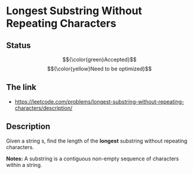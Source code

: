 # Longest Substring Without Repeating Characters

## Status
$${\color{green}Accepted}$$
$${\color{yellow}Need to be optimized}$$

## The link
- https://leetcode.com/problems/longest-substring-without-repeating-characters/description/

## Description
Given a string s, find the length of the **longest** substring without repeating characters.

**Notes:**
A substring is a contiguous non-empty sequence of characters within a string.